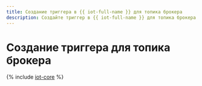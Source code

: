 ```yaml
---
title: Создание триггера в {{ iot-full-name }} для топика брокера
description: Создайте триггер в {{ iot-full-name }} для топика брокера сервиса {{ iot-full-name }} и обрабатывайте копии сообщений с помощью функции {{ sf-name }}. Триггер должен находиться в одном облаке с брокером, из топика которого он читает сообщения.
---
```


# Создание триггера для топика брокера

{% include [iot-core](../../_includes/functions/iot-core-trigger-broker-create.md) %}
